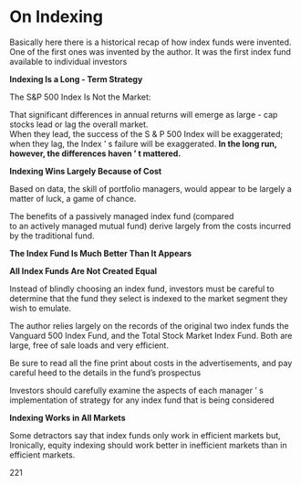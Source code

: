 # On Indexing

Basically here there is a historical recap of how index funds were invented. One of the first ones was invented by the author. It was the first index fund available to individual investors

**Indexing Is a Long - Term Strategy**

The S\&P 500 Index Is Not the Market:

That significant differences in annual returns will emerge as large - cap stocks lead or lag the overall market.\
When they lead, the success of the S & P 500 Index will be exaggerated; when they lag, the Index ’ s failure will be exaggerated. **In the long run, however, the differences haven ’ t mattered.**

**Indexing Wins Largely Because of Cost**

Based on data, the skill of portfolio managers, would appear to be largely a matter of luck, a game of chance.

The benefits of a passively managed index fund (compared\
to an actively managed mutual fund) derive largely from the costs incurred by the traditional fund.

**The Index Fund Is Much Better Than It Appears**

**All Index Funds Are Not Created Equal**

Instead of blindly choosing an index fund, investors must be careful to determine that the fund they select is indexed to the market segment they wish to emulate.

The author relies largely on the records of the original two index funds the Vanguard 500 Index Fund, and the Total Stock Market Index Fund. Both are large, free of sale loads and very efficient.

Be sure to read all the fine print about costs in the advertisements, and pay careful heed to the details in the fund’s prospectus

Investors should carefully examine the aspects of each manager ’ s implementation of strategy for any index fund that is being considered

**Indexing Works in All Markets**

Some detractors say that index funds only work in efficient markets but, Ironically, equity indexing should work better in inefficient markets than in efficient markets.

221



